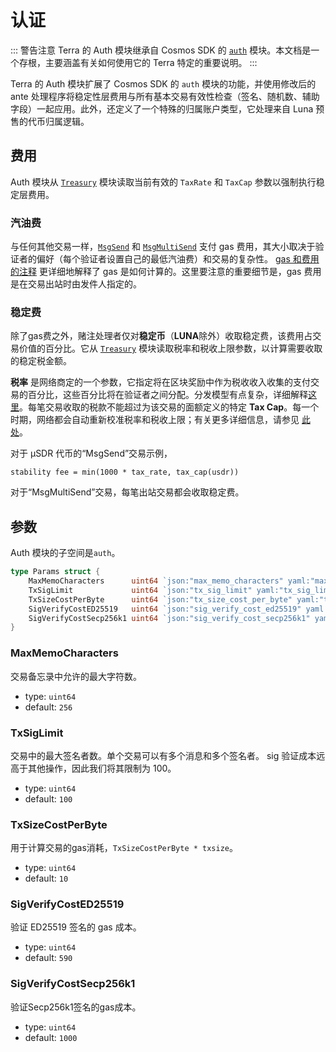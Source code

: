 # 认证

::: 警告注意
Terra 的 Auth 模块继承自 Cosmos SDK 的 [`auth`](https://docs.cosmos.network/master/modules/auth/) 模块。本文档是一个存根，主要涵盖有关如何使用它的 Terra 特定的重要说明。
:::

Terra 的 Auth 模块扩展了 Cosmos SDK 的 `auth` 模块的功能，并使用修改后的 ante 处理程序将稳定性层费用与所有基本交易有效性检查（签名、随机数、辅助字段）一起应用。此外，还定义了一个特殊的归属账户类型，它处理来自 Luna 预售的代币归属逻辑。

## 费用

Auth 模块从 [`Treasury`](./spec-treasury.md) 模块读取当前有效的 `TaxRate` 和 `TaxCap` 参数以强制执行稳定层费用。

### 汽油费

与任何其他交易一样，[`MsgSend`](./spec-bank.md#msgsend) 和 [`MsgMultiSend`](./spec-bank.md#msgmultisend) 支付 gas 费用，其大小取决于验证者的偏好（每个验证者设置自己的最低汽油费）和交易的复杂性。 [gas 和费用的注释](/Reference/terrad/#fees) 更详细地解释了 gas 是如何计算的。这里要注意的重要细节是，gas 费用是在交易出站时由发件人指定的。

### 稳定费

除了gas费之外，赌注处理者仅对**稳定币**（**LUNA**除外）收取稳定费，该费用占交易价值的百分比。它从 [`Treasury`](./spec-treasury.md) 模块读取税率和税收上限参数，以计算需要收取的稳定税金额。

**税率** 是网络商定的一个参数，它指定将在区块奖励中作为税收收入收集的支付交易的百分比，这些百分比将在验证者之间分配。分发模型有点复杂，详细解释[这里](../validator/faq.md#how-are-block-provisions-distributed)。每笔交易收取的税款不能超过为该交易的面额定义的特定 **Tax Cap**。每一个时期，网络都会自动重新校准税率和税收上限；有关更多详细信息，请参见 [此处](spec-treasury.md#monetary-policy-levers)。

对于 µSDR 代币的“MsgSend”交易示例，

```text
stability fee = min(1000 * tax_rate, tax_cap(usdr))
```

对于“MsgMultiSend”交易，每笔出站交易都会收取稳定费。

## 参数

Auth 模块的子空间是`auth`。

```go
type Params struct {
	MaxMemoCharacters      uint64 `json:"max_memo_characters" yaml:"max_memo_characters"`
	TxSigLimit             uint64 `json:"tx_sig_limit" yaml:"tx_sig_limit"`
	TxSizeCostPerByte      uint64 `json:"tx_size_cost_per_byte" yaml:"tx_size_cost_per_byte"`
	SigVerifyCostED25519   uint64 `json:"sig_verify_cost_ed25519" yaml:"sig_verify_cost_ed25519"`
	SigVerifyCostSecp256k1 uint64 `json:"sig_verify_cost_secp256k1" yaml:"sig_verify_cost_secp256k1"`
}
```

### MaxMemoCharacters

交易备忘录中允许的最大字符数。

- type: `uint64`
- default: `256`

### TxSigLimit

交易中的最大签名者数。单个交易可以有多个消息和多个签名者。 sig 验证成本远高于其他操作，因此我们将其限制为 100。

- type: `uint64`
- default: `100`

### TxSizeCostPerByte

用于计算交易的gas消耗，`TxSizeCostPerByte * txsize`。

- type: `uint64`
- default: `10`

### SigVerifyCostED25519

验证 ED25519 签名的 gas 成本。

- type: `uint64`
- default: `590`

### SigVerifyCostSecp256k1

验证Secp256k1签名的gas成本。

- type: `uint64`
- default: `1000`
